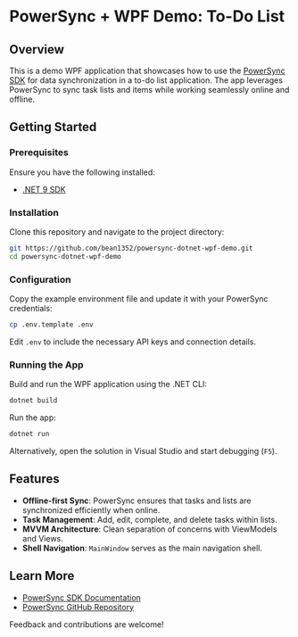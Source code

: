 # PowerSync + WPF Demo: To-Do List

## Overview

This is a demo WPF application that showcases how to use the [PowerSync SDK](https://www.powersync.com) for data synchronization in a to-do list application. The app leverages PowerSync to sync task lists and items while working seamlessly online and offline.

## Getting Started

### Prerequisites

Ensure you have the following installed:
- [.NET 9 SDK](https://dotnet.microsoft.com/en-us/download/dotnet/9.0)

### Installation

Clone this repository and navigate to the project directory:

```sh
git https://github.com/bean1352/powersync-dotnet-wpf-demo.git
cd powersync-dotnet-wpf-demo
```

### Configuration

Copy the example environment file and update it with your PowerSync credentials:

```sh
cp .env.template .env
```

Edit `.env` to include the necessary API keys and connection details.

### Running the App

Build and run the WPF application using the .NET CLI:

```sh
dotnet build
```

Run the app:

```sh
dotnet run
```

Alternatively, open the solution in Visual Studio and start debugging (`F5`).

## Features

- **Offline-first Sync**: PowerSync ensures that tasks and lists are synchronized efficiently when online.
- **Task Management**: Add, edit, complete, and delete tasks within lists.
- **MVVM Architecture**: Clean separation of concerns with ViewModels and Views.
- **Shell Navigation**: `MainWindow` serves as the main navigation shell.

## Learn More

- [PowerSync SDK Documentation](https://docs.powersync.com)
- [PowerSync GitHub Repository](https://github.com/powersync-ja/powersync-js)

Feedback and contributions are welcome!

